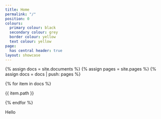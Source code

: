 ```yaml
---
title: Home
permalink: "/"
position: 0
colours:
  primary colour: black
  secondary colour: grey
  border colour: yellow
  text colour: yellow
page:
  has central header: true
layout: showcase
---
```


{% assign docs = site.documents %}
{% assign pages = site.pages %}
{% assign docs = docs | push: pages %}

{% for item in docs %}
<p>{{ item.path }}</p>
{% endfor %}

Hello